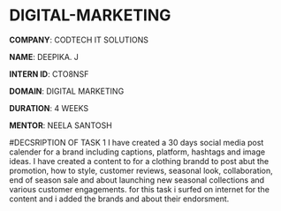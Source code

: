# DIGITAL-MARKETING

**COMPANY**: CODTECH IT SOLUTIONS

**NAME**: DEEPIKA. J

**INTERN ID**: CTO8NSF

**DOMAIN**: DIGITAL MARKETING

**DURATION**: 4 WEEKS

**MENTOR**: NEELA SANTOSH

#DECSRIPTION OF TASK 1
 I have created a 30 days social media post calender for a brand including captions, platform, hashtags and image ideas. I have created a content to for a clothing brandd to post abut the promotion, how to style, customer reviews, seasonal look, collaboration, end of season sale and about launching new seasonal collections and various customer engagements. for this task i surfed on internet for the content and i added the brands and about their endorsment.

 
